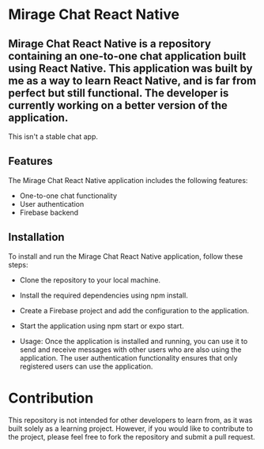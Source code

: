 # Mirage Chat React Native
## Mirage Chat React Native is a repository containing an one-to-one chat application built using React Native. This application was built by me as a way to learn React Native, and is far from perfect but still functional. The developer is currently working on a better version of the application.
This isn't a stable chat app.

## Features
The Mirage Chat React Native application includes the following features:

* One-to-one chat functionality
* User authentication
* Firebase backend

## Installation
To install and run the Mirage Chat React Native application, follow these steps:

* Clone the repository to your local machine.
* Install the required dependencies using npm install.
* Create a Firebase project and add the configuration to the application.
* Start the application using npm start or expo start.

* Usage: Once the application is installed and running, you can use it to send and receive messages with other users who are also using the application. The user authentication functionality ensures that only registered users can use the application.

# Contribution
This repository is not intended for other developers to learn from, as it was built solely as a learning project. However, if you would like to contribute to the project, please feel free to fork the repository and submit a pull request.

